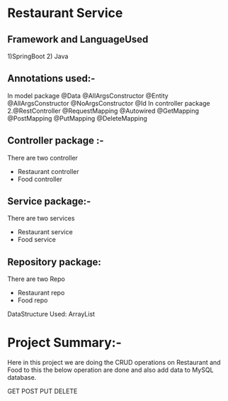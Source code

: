 # Restaurant Service

## Framework and LanguageUsed
1)SpringBoot
2) Java

## Annotations used:-
In model package @Data @AllArgsConstructor @Entity @AllArgsConstructor @NoArgsConstructor @Id
In controller package 2.@RestController @RequestMapping @Autowired @GetMapping @PostMapping @PutMapping @DeleteMapping

## Controller package :-
There are two controller
* Restaurant controller
* Food controller

## Service package:-
There are two services
* Restaurant service
* Food service

## Repository package:
There are two Repo
* Restaurant repo
* Food repo

DataStructure Used: ArrayList

# Project Summary:-
Here in this project we are doing the CRUD operations on Restaurant and Food to this the below operation are done and also add data to MySQL database.

GET POST PUT DELETE
